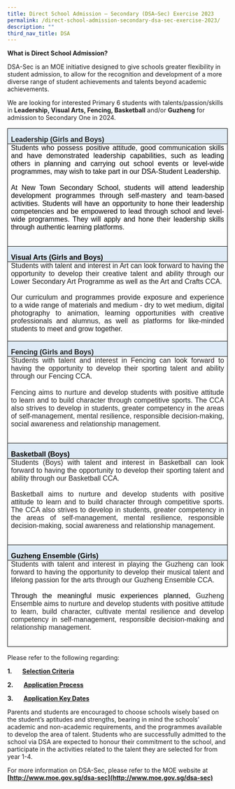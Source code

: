 ```yaml
---
title: Direct School Admission – Secondary (DSA–Sec) Exercise 2023
permalink: /direct-school-admission-secondary-dsa-sec-exercise-2023/
description: ""
third_nav_title: DSA
---
```

<!-- /\* Font Definitions \*/ @font-face {font-family:"Cambria Math"; panose-1:2 4 5 3 5 4 6 3 2 4; mso-font-charset:0; mso-generic-font-family:roman; mso-font-pitch:variable; mso-font-signature:-536869121 1107305727 33554432 0 415 0;} @font-face {font-family:Calibri; panose-1:2 15 5 2 2 2 4 3 2 4; mso-font-charset:0; mso-generic-font-family:swiss; mso-font-pitch:variable; mso-font-signature:-469750017 -1073732485 9 0 511 0;} @font-face {font-family:"Source Sans Pro"; mso-font-alt:Arial; mso-font-charset:0; mso-generic-font-family:swiss; mso-font-pitch:variable; mso-font-signature:1610613495 33554433 0 0 415 0;} @font-face {font-family:Times; panose-1:2 2 6 3 5 4 5 2 3 4; mso-font-charset:0; mso-generic-font-family:roman; mso-font-pitch:variable; mso-font-signature:-536858881 -1073711013 9 0 511 0;} /\* Style Definitions \*/ p.MsoNormal, li.MsoNormal, div.MsoNormal {mso-style-unhide:no; mso-style-qformat:yes; mso-style-parent:""; margin-top:0cm; margin-right:0cm; margin-bottom:10.0pt; margin-left:0cm; line-height:115%; mso-pagination:widow-orphan; font-size:11.0pt; font-family:"Calibri",sans-serif; mso-fareast-font-family:Calibri; mso-bidi-font-family:"Times New Roman"; mso-ansi-language:EN-SG; mso-fareast-language:EN-US; mso-bidi-language:AR-SA;} a:link, span.MsoHyperlink {mso-style-priority:99; mso-style-parent:""; color:blue; text-decoration:underline; text-underline:single;} a:visited, span.MsoHyperlinkFollowed {mso-style-noshow:yes; mso-style-priority:99; color:#954F72; mso-themecolor:followedhyperlink; text-decoration:underline; text-underline:single;} p {mso-style-priority:99; mso-style-unhide:no; margin:0cm; mso-para-margin-top:.01gd; mso-para-margin-right:0cm; mso-para-margin-bottom:.01gd; mso-para-margin-left:0cm; mso-pagination:widow-orphan; font-size:10.0pt; font-family:"Times",serif; mso-fareast-font-family:Calibri; mso-bidi-font-family:"Times New Roman"; mso-fareast-language:EN-US; mso-bidi-language:AR-SA;} .MsoChpDefault {mso-style-type:export-only; mso-default-props:yes; font-size:10.0pt; mso-ansi-font-size:10.0pt; mso-bidi-font-size:10.0pt; font-family:"Calibri",sans-serif; mso-ascii-font-family:Calibri; mso-fareast-font-family:Calibri; mso-hansi-font-family:Calibri;} @page WordSection1 {size:612.0pt 792.0pt; margin:72.0pt 72.0pt 72.0pt 72.0pt; mso-header-margin:36.0pt; mso-footer-margin:36.0pt; mso-paper-source:0;} div.WordSection1 {page:WordSection1;} /\* List Definitions \*/ @list l0 {mso-list-id:921139809; mso-list-type:hybrid; mso-list-template-ids:515818140 67698703 67698713 67698715 67698703 67698713 67698715 67698703 67698713 67698715;} @list l0:level1 {mso-level-tab-stop:none; mso-level-number-position:left; text-indent:-18.0pt;} @list l0:level2 {mso-level-number-format:alpha-lower; mso-level-tab-stop:none; mso-level-number-position:left; text-indent:-18.0pt;} @list l0:level3 {mso-level-number-format:roman-lower; mso-level-tab-stop:none; mso-level-number-position:right; text-indent:-9.0pt;} @list l0:level4 {mso-level-tab-stop:none; mso-level-number-position:left; text-indent:-18.0pt;} @list l0:level5 {mso-level-number-format:alpha-lower; mso-level-tab-stop:none; mso-level-number-position:left; text-indent:-18.0pt;} @list l0:level6 {mso-level-number-format:roman-lower; mso-level-tab-stop:none; mso-level-number-position:right; text-indent:-9.0pt;} @list l0:level7 {mso-level-tab-stop:none; mso-level-number-position:left; text-indent:-18.0pt;} @list l0:level8 {mso-level-number-format:alpha-lower; mso-level-tab-stop:none; mso-level-number-position:left; text-indent:-18.0pt;} @list l0:level9 {mso-level-number-format:roman-lower; mso-level-tab-stop:none; mso-level-number-position:right; text-indent:-9.0pt;} ol {margin-bottom:0cm;} ul {margin-bottom:0cm;} -->

**What is Direct School Admission?**

DSA-Sec is an MOE initiative designed to give schools greater flexibility in student admission, to allow for the recognition and development of a more diverse range of student achievements and talents beyond academic achievements.

We are looking for interested Primary 6 students with talents/passion/skills in **Leadership, Visual Arts, Fencing, Basketball** and/or **Guzheng** for admission to Secondary One in 2024.

<table class="MsoNormalTable" border="1" cellspacing="0" cellpadding="0" style="border-collapse:collapse;border:none;mso-border-alt:solid windowtext .5pt;
 mso-yfti-tbllook:1184;mso-padding-alt:0cm 5.4pt 0cm 5.4pt;mso-border-insideh:
 .5pt solid windowtext;mso-border-insidev:.5pt solid windowtext"><tbody><tr style="mso-yfti-irow:0;mso-yfti-firstrow:yes"><td width="616" valign="top" style="width:462.1pt;border:solid windowtext 1.0pt;
  mso-border-alt:solid windowtext .5pt;background:#DEEAF6;padding:0cm 5.4pt 0cm 5.4pt"><p class="MsoNormal" style="margin-bottom:0cm;text-align:justify;line-height:
  normal;mso-layout-grid-align:none;text-autospace:none"><b><span lang="EN-SG" style="font-size:12.0pt;font-family:&quot;Source Sans Pro&quot;,sans-serif;mso-bidi-font-family:
  Arial;color:#222222">Leadership (Girls and Boys)</span></b><span style="font-size:12.0pt;font-family:&quot;Source Sans Pro&quot;,sans-serif;mso-bidi-font-family:
  Arial;mso-ansi-language:EN-US"></span></p></td></tr><tr style="mso-yfti-irow:1"><td width="616" valign="top" style="width:462.1pt;border:solid windowtext 1.0pt;
  border-top:none;mso-border-top-alt:solid windowtext .5pt;mso-border-alt:solid windowtext .5pt;
  padding:0cm 5.4pt 0cm 5.4pt"><p class="MsoNormal" style="margin-top:.1pt;margin-right:0cm;margin-bottom:
  .1pt;margin-left:0cm;mso-para-margin-top:.01gd;mso-para-margin-right:0cm;
  mso-para-margin-bottom:.01gd;mso-para-margin-left:0cm;text-align:justify;
  line-height:normal;background:white"><span style="font-size:12.0pt;
  font-family:&quot;Source Sans Pro&quot;,sans-serif;mso-bidi-font-family:Arial;
  color:black;mso-color-alt:windowtext;mso-ansi-language:EN-US">Students who possess positive attitude, good communication skills and have demonstrated leadership capabilities, such as leading others in planning and carrying out school events or level-wide programmes, may wish to take part in our DSA-Student Leadership.</span><span style="font-size:12.0pt;font-family:&quot;Source Sans Pro&quot;,sans-serif;
  mso-bidi-font-family:Arial;mso-ansi-language:EN-US;mso-fareast-language:ZH-CN"></span></p><p class="MsoNormal" style="margin-top:.1pt;margin-right:0cm;margin-bottom:
  .1pt;margin-left:0cm;mso-para-margin-top:.01gd;mso-para-margin-right:0cm;
  mso-para-margin-bottom:.01gd;mso-para-margin-left:0cm;text-align:justify;
  line-height:normal;background:white"><span style="font-size:12.0pt;
  font-family:&quot;Source Sans Pro&quot;,sans-serif;mso-bidi-font-family:Arial;
  mso-ansi-language:EN-US">&nbsp;</span></p><p class="MsoNormal" style="margin-top:.1pt;margin-right:0cm;margin-bottom:
  .1pt;margin-left:0cm;mso-para-margin-top:.01gd;mso-para-margin-right:0cm;
  mso-para-margin-bottom:.01gd;mso-para-margin-left:0cm;text-align:justify;
  line-height:normal;background:white"><span style="font-size:12.0pt;
  font-family:&quot;Source Sans Pro&quot;,sans-serif;mso-bidi-font-family:Arial;
  color:black;mso-color-alt:windowtext;mso-ansi-language:EN-US">At New Town Secondary School, students will attend leadership development programmes through self-mastery and team-based activities.&nbsp;Students will have an opportunity to hone their leadership competencies and be empowered to lead through school and level-wide programmes. They will apply and hone their leadership skills through authentic learning platforms.</span><span style="font-size:12.0pt;font-family:&quot;Source Sans Pro&quot;,sans-serif;mso-bidi-font-family:
  Arial;mso-ansi-language:EN-US"></span></p><p class="MsoNormal" style="margin-bottom:0cm;text-align:justify;line-height:
  normal;mso-layout-grid-align:none;text-autospace:none"><span style="font-size:12.0pt;font-family:&quot;Source Sans Pro&quot;,sans-serif;mso-bidi-font-family:
  Arial;mso-ansi-language:EN-US">&nbsp;</span></p></td></tr><tr style="mso-yfti-irow:2"><td width="616" valign="top" style="width:462.1pt;border:solid windowtext 1.0pt;
  border-top:none;mso-border-top-alt:solid windowtext .5pt;mso-border-alt:solid windowtext .5pt;
  background:#DEEAF6;padding:0cm 5.4pt 0cm 5.4pt"><p class="MsoNormal" style="margin-bottom:0cm;text-align:justify;line-height:
  normal;mso-layout-grid-align:none;text-autospace:none"><b><span style="font-size:12.0pt;font-family:&quot;Source Sans Pro&quot;,sans-serif;mso-bidi-font-family:
  Arial;color:black;mso-color-alt:windowtext;mso-ansi-language:EN-US">Visual Arts (Girls and Boys)</span></b><b><span style="font-size:12.0pt;font-family:
  &quot;Source Sans Pro&quot;,sans-serif;mso-bidi-font-family:Arial;mso-ansi-language:
  EN-US"></span></b></p></td></tr><tr style="mso-yfti-irow:3"><td width="616" valign="top" style="width:462.1pt;border:solid windowtext 1.0pt;
  border-top:none;mso-border-top-alt:solid windowtext .5pt;mso-border-alt:solid windowtext .5pt;
  padding:0cm 5.4pt 0cm 5.4pt"><p class="MsoNormal" style="margin-top:.1pt;margin-right:0cm;margin-bottom:
  .1pt;margin-left:0cm;mso-para-margin-top:.01gd;mso-para-margin-right:0cm;
  mso-para-margin-bottom:.01gd;mso-para-margin-left:0cm;text-align:justify;
  line-height:normal"><span style="font-size:12.0pt;font-family:&quot;Source Sans Pro&quot;,sans-serif;
  mso-bidi-font-family:Arial;mso-ansi-language:EN-US">Students with talent and interest in Art can look forward to having the opportunity to develop their creative talent and ability through our Lower Secondary Art Programme as well as the Art and Crafts CCA.&nbsp;</span></p><p class="MsoNormal" style="margin-top:.1pt;margin-right:0cm;margin-bottom:
  .1pt;margin-left:0cm;mso-para-margin-top:.01gd;mso-para-margin-right:0cm;
  mso-para-margin-bottom:.01gd;mso-para-margin-left:0cm;text-align:justify;
  line-height:normal"><span style="font-size:12.0pt;font-family:&quot;Source Sans Pro&quot;,sans-serif;
  mso-bidi-font-family:Arial;mso-ansi-language:EN-US;mso-fareast-language:ZH-CN;
  mso-bidi-language:TA">&nbsp;</span></p><p class="MsoNormal" style="margin-top:.1pt;margin-right:0cm;margin-bottom:
  .1pt;margin-left:0cm;mso-para-margin-top:.01gd;mso-para-margin-right:0cm;
  mso-para-margin-bottom:.01gd;mso-para-margin-left:0cm;text-align:justify;
  line-height:normal"><span style="font-size:12.0pt;font-family:&quot;Source Sans Pro&quot;,sans-serif;
  mso-bidi-font-family:Arial;mso-ansi-language:EN-US">Our curriculum and programmes provide exposure&nbsp;and experience to a wide range of materials and medium - dry to wet medium, digital photography to animation, learning opportunities with creative professionals and alumnus, as well as platforms for like-minded students to meet and grow together.&nbsp;</span></p><p class="MsoNormal" style="margin-top:.1pt;margin-right:0cm;margin-bottom:
  .1pt;margin-left:0cm;mso-para-margin-top:.01gd;mso-para-margin-right:0cm;
  mso-para-margin-bottom:.01gd;mso-para-margin-left:0cm;text-align:justify;
  line-height:normal;background:white"><span style="font-size:12.0pt;
  font-family:&quot;Source Sans Pro&quot;,sans-serif;mso-bidi-font-family:Arial;
  mso-ansi-language:EN-US">&nbsp;</span></p></td></tr><tr style="mso-yfti-irow:4"><td width="616" valign="top" style="width:462.1pt;border:solid windowtext 1.0pt;
  border-top:none;mso-border-top-alt:solid windowtext .5pt;mso-border-alt:solid windowtext .5pt;
  background:#DEEAF6;padding:0cm 5.4pt 0cm 5.4pt"><p class="MsoNormal" style="margin-bottom:0cm;text-align:justify;line-height:
  normal;mso-layout-grid-align:none;text-autospace:none"><b><span lang="EN-SG" style="font-size:12.0pt;font-family:&quot;Source Sans Pro&quot;,sans-serif;mso-bidi-font-family:
  Arial;color:#222222">Fencing (Girls and Boys)</span></b><span style="font-size:12.0pt;font-family:&quot;Source Sans Pro&quot;,sans-serif;mso-bidi-font-family:
  Arial;mso-ansi-language:EN-US"></span></p></td></tr><tr style="mso-yfti-irow:5"><td width="616" valign="top" style="width:462.1pt;border:solid windowtext 1.0pt;
  border-top:none;mso-border-top-alt:solid windowtext .5pt;mso-border-alt:solid windowtext .5pt;
  padding:0cm 5.4pt 0cm 5.4pt"><p class="MsoNormal" style="margin-top:.1pt;margin-right:0cm;margin-bottom:
  .1pt;margin-left:0cm;mso-para-margin-top:.01gd;mso-para-margin-right:0cm;
  mso-para-margin-bottom:.01gd;mso-para-margin-left:0cm;text-align:justify;
  line-height:normal;background:white"><span style="font-size:12.0pt;
  font-family:&quot;Source Sans Pro&quot;,sans-serif;mso-bidi-font-family:Arial;
  color:#222222;mso-ansi-language:EN-US">Students with talent and interest in Fencing can look forward to having the opportunity to develop their sporting talent and ability through our Fencing CCA.<span style="mso-spacerun:yes">&nbsp;</span></span></p><p class="MsoNormal" style="margin-top:.1pt;margin-right:0cm;margin-bottom:
  .1pt;margin-left:0cm;mso-para-margin-top:.01gd;mso-para-margin-right:0cm;
  mso-para-margin-bottom:.01gd;mso-para-margin-left:0cm;text-align:justify;
  line-height:normal;background:white"><span style="font-size:12.0pt;
  font-family:&quot;Source Sans Pro&quot;,sans-serif;mso-bidi-font-family:Arial;
  color:#222222;mso-ansi-language:EN-US">&nbsp;</span></p><p class="MsoNormal" style="margin-top:.1pt;margin-right:0cm;margin-bottom:
  .1pt;margin-left:0cm;mso-para-margin-top:.01gd;mso-para-margin-right:0cm;
  mso-para-margin-bottom:.01gd;mso-para-margin-left:0cm;text-align:justify;
  line-height:normal;background:white"><span style="font-size:12.0pt;
  font-family:&quot;Source Sans Pro&quot;,sans-serif;mso-bidi-font-family:Arial;
  color:#222222;mso-ansi-language:EN-US">Fencing aims to nurture and develop students with positive attitude to learn and to build character through competitive sports. The CCA also strives to develop in students, greater competency in the areas of self-management, mental resilience, responsible decision-making, social awareness and relationship management.</span></p><p class="MsoNormal" style="margin-bottom:0cm;text-align:justify;line-height:
  normal;mso-layout-grid-align:none;text-autospace:none"><span style="font-size:12.0pt;font-family:&quot;Source Sans Pro&quot;,sans-serif;mso-bidi-font-family:
  Arial;mso-ansi-language:EN-US">&nbsp;</span></p></td></tr><tr style="mso-yfti-irow:6"><td width="616" valign="top" style="width:462.1pt;border:solid windowtext 1.0pt;
  border-top:none;mso-border-top-alt:solid windowtext .5pt;mso-border-alt:solid windowtext .5pt;
  background:#DEEAF6;padding:0cm 5.4pt 0cm 5.4pt"><p class="MsoNormal" style="margin-bottom:0cm;text-align:justify;line-height:
  normal;mso-layout-grid-align:none;text-autospace:none"><b><span style="font-size:12.0pt;font-family:&quot;Source Sans Pro&quot;,sans-serif;mso-bidi-font-family:
  Arial;color:black;mso-color-alt:windowtext;mso-ansi-language:EN-US">Basketball (Boys)</span></b><b><span style="font-size:12.0pt;font-family:&quot;Source Sans Pro&quot;,sans-serif;
  mso-bidi-font-family:Arial;mso-ansi-language:EN-US"></span></b></p></td></tr><tr style="mso-yfti-irow:7"><td width="616" valign="top" style="width:462.1pt;border:solid windowtext 1.0pt;
  border-top:none;mso-border-top-alt:solid windowtext .5pt;mso-border-alt:solid windowtext .5pt;
  padding:0cm 5.4pt 0cm 5.4pt"><p class="MsoNormal" style="margin-top:.1pt;margin-right:0cm;margin-bottom:
  .1pt;margin-left:0cm;mso-para-margin-top:.01gd;mso-para-margin-right:0cm;
  mso-para-margin-bottom:.01gd;mso-para-margin-left:0cm;text-align:justify;
  line-height:normal;background:white"><span style="font-size:12.0pt;
  font-family:&quot;Source Sans Pro&quot;,sans-serif;mso-bidi-font-family:Arial;
  color:#222222;mso-ansi-language:EN-US">Students (Boys) with talent and interest in Basketball can look forward to having the opportunity to develop their sporting talent and ability through our Basketball CCA.<span style="mso-spacerun:yes">&nbsp;</span></span></p><p class="MsoNormal" style="margin-top:.1pt;margin-right:0cm;margin-bottom:
  .1pt;margin-left:0cm;mso-para-margin-top:.01gd;mso-para-margin-right:0cm;
  mso-para-margin-bottom:.01gd;mso-para-margin-left:0cm;text-align:justify;
  line-height:normal;background:white"><span style="font-size:12.0pt;
  font-family:&quot;Source Sans Pro&quot;,sans-serif;mso-bidi-font-family:Arial;
  color:#222222;mso-ansi-language:EN-US">&nbsp;</span></p><p class="MsoNormal" style="margin-top:.1pt;margin-right:0cm;margin-bottom:
  .1pt;margin-left:0cm;mso-para-margin-top:.01gd;mso-para-margin-right:0cm;
  mso-para-margin-bottom:.01gd;mso-para-margin-left:0cm;text-align:justify;
  line-height:normal;background:white"><span style="font-size:12.0pt;
  font-family:&quot;Source Sans Pro&quot;,sans-serif;mso-bidi-font-family:Arial;
  color:#222222;mso-ansi-language:EN-US">Basketball aims to nurture and develop students with positive attitude to learn and to build character through competitive sports. The CCA also strives to develop in students, greater competency in the areas of self-management, mental resilience, responsible decision-making, social awareness and relationship management.</span></p><p class="MsoNormal" style="margin-bottom:0cm;text-align:justify;line-height:
  normal;mso-layout-grid-align:none;text-autospace:none"><span style="font-size:12.0pt;font-family:&quot;Source Sans Pro&quot;,sans-serif;mso-bidi-font-family:
  Arial;mso-ansi-language:EN-US">&nbsp;</span></p></td></tr><tr style="mso-yfti-irow:8"><td width="616" valign="top" style="width:462.1pt;border:solid windowtext 1.0pt;
  border-top:none;mso-border-top-alt:solid windowtext .5pt;mso-border-alt:solid windowtext .5pt;
  background:#DEEAF6;padding:0cm 5.4pt 0cm 5.4pt"><p class="MsoNormal" style="margin-bottom:0cm;text-align:justify;line-height:
  normal;mso-layout-grid-align:none;text-autospace:none"><b><span style="font-size:12.0pt;font-family:&quot;Source Sans Pro&quot;,sans-serif;mso-bidi-font-family:
  Arial;color:black;mso-color-alt:windowtext;mso-ansi-language:EN-US">Guzheng Ensemble (Girls)</span></b><b><span style="font-size:12.0pt;font-family:&quot;Source Sans Pro&quot;,sans-serif;
  mso-bidi-font-family:Arial;mso-ansi-language:EN-US"></span></b></p></td></tr><tr style="mso-yfti-irow:9;mso-yfti-lastrow:yes"><td width="616" valign="top" style="width:462.1pt;border:solid windowtext 1.0pt;
  border-top:none;mso-border-top-alt:solid windowtext .5pt;mso-border-alt:solid windowtext .5pt;
  padding:0cm 5.4pt 0cm 5.4pt"><p class="MsoNormal" style="margin-top:.1pt;margin-right:0cm;margin-bottom:
  .1pt;margin-left:0cm;mso-para-margin-top:.01gd;mso-para-margin-right:0cm;
  mso-para-margin-bottom:.01gd;mso-para-margin-left:0cm;text-align:justify;
  line-height:normal;background:white"><span style="font-size:12.0pt;
  font-family:&quot;Source Sans Pro&quot;,sans-serif;mso-bidi-font-family:Arial;
  color:#222222;mso-ansi-language:EN-US">Students with talent and interest in playing the Guzheng can look forward to having the opportunity to develop their musical talent and lifelong passion for the arts through our Guzheng Ensemble CCA.<span style="mso-spacerun:yes">&nbsp;</span></span></p><p class="MsoNormal" style="margin-top:.1pt;margin-right:0cm;margin-bottom:
  .1pt;margin-left:0cm;mso-para-margin-top:.01gd;mso-para-margin-right:0cm;
  mso-para-margin-bottom:.01gd;mso-para-margin-left:0cm;text-align:justify;
  line-height:normal;background:white"><span style="font-size:12.0pt;
  font-family:&quot;Source Sans Pro&quot;,sans-serif;mso-bidi-font-family:Arial;
  color:#222222;mso-ansi-language:EN-US">&nbsp;</span></p><p class="MsoNormal" style="margin-top:.1pt;margin-right:0cm;margin-bottom:
  .1pt;margin-left:0cm;mso-para-margin-top:.01gd;mso-para-margin-right:0cm;
  mso-para-margin-bottom:.01gd;mso-para-margin-left:0cm;text-align:justify;
  line-height:normal;background:white"><span style="font-size:12.0pt;
  font-family:&quot;Source Sans Pro&quot;,sans-serif;mso-bidi-font-family:Arial;
  color:black;mso-color-alt:windowtext;mso-ansi-language:EN-US">Through the meaningful music experiences planned, </span><span style="font-size:12.0pt;
  font-family:&quot;Source Sans Pro&quot;,sans-serif;mso-bidi-font-family:Arial;
  color:#222222;mso-ansi-language:EN-US">Guzheng Ensemble aims to nurture and develop students with positive attitude to learn, build character, cultivate mental resilience and develop competency in self-management, responsible decision-making and relationship management.</span></p><p class="MsoNormal" style="margin-bottom:0cm;text-align:justify;line-height:
  normal;mso-layout-grid-align:none;text-autospace:none"><span style="font-size:12.0pt;font-family:&quot;Source Sans Pro&quot;,sans-serif;mso-bidi-font-family:
  Arial;mso-ansi-language:EN-US">&nbsp;</span></p></td></tr></tbody></table>

Please refer to the following regarding:

**1.**&nbsp;&nbsp;&nbsp;&nbsp;&nbsp; **[Selection Criteria](https://www.newtownsec.moe.edu.sg/direct-school-admission-secondary-dsa-sec-exercise-2023/selection-criteria/)**

**2.**&nbsp;&nbsp;&nbsp;&nbsp;&nbsp; **[Application Process](https://www.newtownsec.moe.edu.sg/direct-school-admission-secondary-dsa-sec-exercise-2023/application-process/)**

**3.**&nbsp;&nbsp;&nbsp;&nbsp;&nbsp; **[Application Key Dates](https://www.newtownsec.moe.edu.sg/direct-school-admission-secondary-dsa-sec-exercise-2023/application-key-dates/)**

Parents and students are encouraged to choose schools wisely based on the student’s aptitudes and strengths, bearing in mind the schools’ academic and non-academic requirements, and the programmes available to develop the area of talent. Students who are successfully admitted to the school via DSA are expected to honour their commitment to the school, and participate in the activities related to the talent they are selected for from year 1-4.

For more information on DSA-Sec, please refer to the MOE website at **[http://www.moe.gov.sg/dsa-sec](http://www.moe.gov.sg/dsa-sec)**